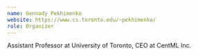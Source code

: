 ```yaml
---
name: Gennady Pekhimenko
website: https://www.cs.toronto.edu/~pekhimenko/
role: Organizer
---
```


Assistant Professor at University of Toronto, CEO at CentML Inc.
